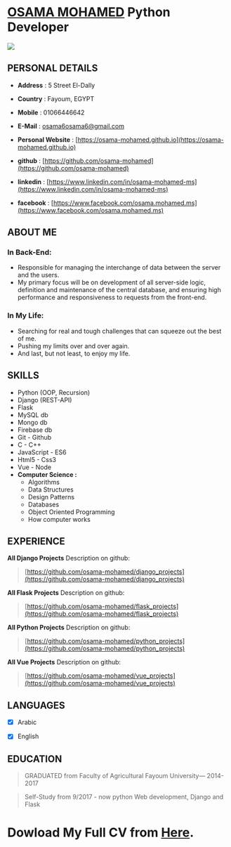 # [OSAMA MOHAMED](https://osama-mohamed.github.io) Python Developer

![](https://avatars0.githubusercontent.com/u/33071700)

## PERSONAL DETAILS

* **Address** : 5 Street El-Dally

* **Country** : Fayoum, EGYPT

* **Mobile** : 01066446642

* **E-Mail** : osama6osama6@gmail.com

* **Personal Website** : [https://osama-mohamed.github.io](https://osama-mohamed.github.io)

* **github** : [https://github.com/osama-mohamed](https://github.com/osama-mohamed)

* **linkedin** : [https://www.linkedin.com/in/osama-mohamed-ms](https://www.linkedin.com/in/osama-mohamed-ms)

* **facebook** : [https://www.facebook.com/osama.mohamed.ms](https://www.facebook.com/osama.mohamed.ms)



## ABOUT ME


### In Back-End:

* Responsible for managing the interchange of data between the server and the users.
* My primary focus will be on development of all server-side logic, definition and maintenance of the central database, and ensuring high performance and responsiveness to requests from the front-end.


### In My Life:

* Searching for real and tough challenges that can squeeze out the best of me.
* Pushing my limits over and over again.
* And last, but not least, to enjoy my life.


## SKILLS

* Python (OOP, Recursion)
* Django (REST-API)
* Flask
* MySQL db
* Mongo db
* Firebase db
* Git - Github
* C - C++
* JavaScript - ES6
* Html5  - Css3
* Vue - Node
* **Computer Science :**
  * Algorithms
  * Data Structures
  * Design Patterns
  * Databases
  * Object Oriented Programming
  * How computer works


## EXPERIENCE


**All Django Projects**
Description on github:
   > [https://github.com/osama-mohamed/django_projects](https://github.com/osama-mohamed/django_projects)


**All Flask Projects**
Description on github:
   > [https://github.com/osama-mohamed/flask_projects](https://github.com/osama-mohamed/flask_projects)


**All Python Projects**
Description on github:
   > [https://github.com/osama-mohamed/python_projects](https://github.com/osama-mohamed/python_projects)


**All Vue Projects**
Description on github:
   > [https://github.com/osama-mohamed/vue_projects](https://github.com/osama-mohamed/vue_projects)



## LANGUAGES

- [x] Arabic
- [x] English



## EDUCATION

> GRADUATED from Faculty of Agricultural Fayoum University— 2014-2017

> Self-Study from  9/2017 - now python Web development, Django and Flask


# Dowload My Full CV from [Here](https://github.com/osama-mohamed/osama-mohamed.github.io/raw/master/OSAMA-MOHAMED.pdf).